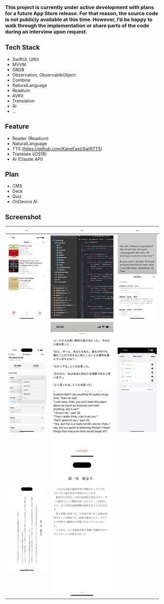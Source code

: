 ### This project is currently under active development with plans for a future App Store release. For that reason, the source code is not publicly available at this time. However, I’d be happy to walk through the implementation or share parts of the code during an interview upon request.

## Tech Stack

- SwiftUI, UIKit
- MVVM
- GRDB
- Observation, ObservableObject
- Combine
- NaturalLanguage
- Readium
- AVKit
- Translation
- AI
- ...

## Feature
- Reader (Readium)
- NaturalLanguage
- TTS (https://github.com/KaneEast/SwiftTTS)
- Translate (iOS18)
- AI (Claude API)

## Plan
- CMS
- Deck
- Quiz
- OnDevice AI


## Screenshot

| - | - | - |
| ---- | ---- | ---- |
| ![Image 1](imgsnew/1.png) | ![Image 2](imgsnew/2.png) | ![Image 3](imgsnew/3.png) |
| ![Image 4](imgsnew/4.png) | ![Image 5](imgsnew/5.png) | ![Image 7](imgsnew/7.png) |
| ![Image 8](imgsnew/8.png) | ![Image 9](imgsnew/9.png) |